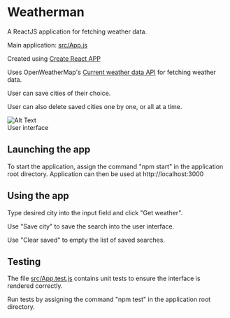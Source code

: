# Weatherman
A ReactJS application for fetching weather data.

Main application: [src/App.js](https://github.com/matiasraisanen/weatherman/blob/master/src/App.js)

Created using [Create React APP](https://github.com/facebook/create-react-app/tree/master)

Uses OpenWeatherMap's [Current weather data API](http://api.openweathermap.org/) for fetching weather data.

User can save cities of their choice.

User can also delete saved cities one by one, or all at a time.

![Alt Text](http://renki.dy.fi/varasto/weatherman_demo.gif "User interface")    
User interface

## Launching the app

To start the application, assign the command "npm start" in the application root directory. Application can then be used at http://localhost:3000

## Using the app

Type desired city into the input field and click "Get weather".

Use "Save city" to save the search into the user interface.

Use "Clear saved" to empty the list of saved searches.

## Testing

The file [src/App.test.js](https://github.com/matiasraisanen/weatherman/blob/master/src/App.test.js) contains unit tests to ensure the interface is rendered correctly.

Run tests by assigning the command "npm test" in the application root directory.
